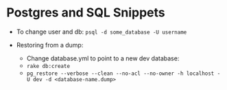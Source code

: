 # Postgres and SQL Snippets

- To change user and db: `psql -d some_database -U username`

- Restoring from a dump:
  * Change database.yml to point to a new dev database: <database-name>
  * `rake db:create`
  * `pg_restore --verbose --clean --no-acl --no-owner -h localhost -U dev -d <database-name.dump>`
